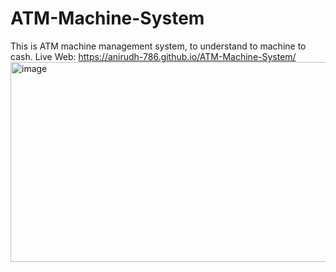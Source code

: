 # ATM-Machine-System
This is ATM machine management system, to understand to machine to cash.
Live Web: https://anirudh-786.github.io/ATM-Machine-System/
<img width="540" height="320" alt="image" src="https://github.com/user-attachments/assets/3b6d7ff1-3a67-4804-8796-1a0d54796891" />
